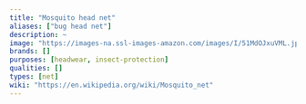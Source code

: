 ```yaml
---
title: "Mosquito head net"
aliases: ["bug head net"]
description: ~
image: "https://images-na.ssl-images-amazon.com/images/I/51MdOJxuVML.jpg"
brands: []
purposes: [headwear, insect-protection]
qualities: []
types: [net]
wiki: "https://en.wikipedia.org/wiki/Mosquito_net"
---
```

